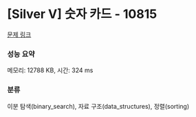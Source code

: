 # [Silver V] 숫자 카드 - 10815 

[문제 링크](https://www.acmicpc.net/problem/10815) 

### 성능 요약

메모리: 12788 KB, 시간: 324 ms

### 분류

이분 탐색(binary_search), 자료 구조(data_structures), 정렬(sorting)

